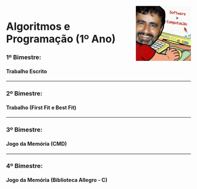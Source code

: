 <img align="right" width="150" height="150" src="https://github.com/eduschadesoares/algoritmosEProgramacao/blob/master/Media/software.png">

# Algoritmos e Programação (1º Ano) 

### 1º Bimestre:
#### Trabalho Escrito

-----

### 2º Bimestre:
#### Trabalho (First Fit e Best Fit)

-----

### 3º Bimestre:
#### Jogo da Memória (CMD)

-----

### 4º Bimestre:
#### Jogo da Memória (Biblioteca Allegro - C)

